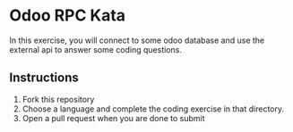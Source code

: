 # Odoo RPC Kata

In this exercise, you will connect to some odoo database and use the external api to
answer some coding questions.

## Instructions

1. Fork this repository
2. Choose a language and complete the coding exercise in that directory.
3. Open a pull request when you are done to submit

